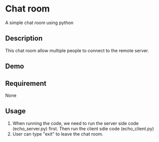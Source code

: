 Chat room
======
A simple chat room using python

## Description
This chat room allow multiple people to connect to the remote server.  

## Demo

## Requirement
None

## Usage
1. When running the code, we need to run the server side code (echo_server.py) first. Then run the client sdie code (echo_client.py)
2. User can type "exit" to leave the chat room.




